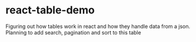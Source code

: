 # react-table-demo
Figuring out how tables work in react and how they handle data from a json. Planning to add search, pagination and sort to this table

